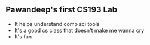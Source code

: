 ## Pawandeep's first CS193 Lab

- It helps understand comp sci tools
- It's a good cs class that doesn't make me wanna cry
- It's fun 

